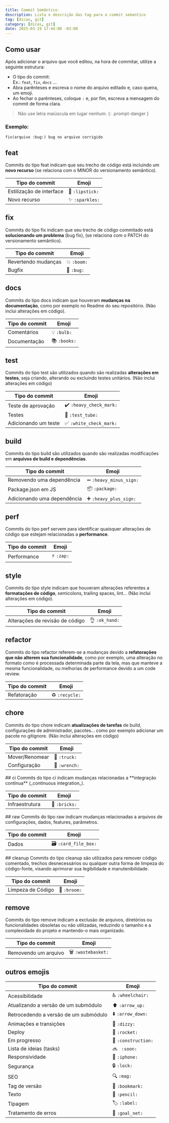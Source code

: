```yaml
---
title: Commit Semântico.
description: Lista e descrição das tag para o commit semantico
tag: [dicas, git]
category: [dicas, git]
date: 2025-03-19 17:44:00 -03:00
---
```


## Como usar  
Após adicionar o arquivo que você editou, na hora de commitar, utilize a seguinte estrutura:  

- O tipo do commit:  
  Ex.: `feat`, `fix`, `docs` ...  
- Abra parênteses e escreva o nome do arquivo editado e, caso queira, um emoji.  
- Ao fechar o parênteses, coloque `:` e, por fim, escreva a mensagem do commit de forma clara.  

> Não use letra maiúscula em lugar nenhum. 
{: .prompt-danger  } 

### Exemplo:  

```
fix(arquivo :bug:) bug no arquivo corrigido
```

## feat

Commits do tipo feat indicam que seu trecho de código está incluindo um **novo recurso** (se relaciona com o MINOR do
versionamento semântico).

<table>
    <thead>
        <tr>
            <th>Tipo do commit</th>
            <th>Emoji</th>
        </tr>
    </thead>
    <tbody>
        <tr>
            <td>Estilização de interface</td>
            <td>💄 <code>:lipstick:</code></td>
        </tr>
        <tr>
            <td>Novo recurso</td>
            <td>✨ <code>:sparkles:</code></td>
        </tr>
    </tbody>
</table>

## fix

Commits do tipo fix indicam que seu trecho de código commitado está **solucionando um problema** (bug fix), (se
relaciona com o PATCH do versionamento semântico).

<table>
    <thead>
        <tr>
            <th>Tipo do commit</th>
            <th>Emoji</th>
        </tr>
    </thead>
    <tbody>
        <tr>
            <td>Revertendo mudanças</td>
            <td>💥 <code>:boom:</code></td>
        </tr>
        <tr>
            <td>Bugfix</td>
            <td>🐛 <code>:bug:</code></td>
        </tr>
    </tbody>
</table>

## docs

Commits do tipo docs indicam que houveram **mudanças na documentação**, como por exemplo no Readme do seu repositório.
(Não inclui alterações em código).

<table>
    <thead>
        <tr>
            <th>Tipo do commit</th>
            <th>Emoji</th>
        </tr>
    </thead>
    <tbody>
        <tr>
            <td>Comentários</td>
            <td>💡 <code>:bulb:</code></td>
        </tr>
        <tr>
            <td>Documentação</td>
            <td>📚 <code>:books:</code></td>
        </tr>
    </tbody>
</table>

## test

Commits do tipo test são utilizados quando são realizadas **alterações em testes**, seja criando, alterando ou excluindo
testes unitários. (Não inclui alterações em código)

<table>
    <thead>
        <tr>
            <th>Tipo do commit</th>
            <th>Emoji</th>
        </tr>
    </thead>
    <tbody>
        <tr>
            <td>Teste de aprovação</td>
            <td>✔️ <code>:heavy_check_mark:</code></td>
        </tr>
        <tr>
            <td>Testes</td>
            <td>🧪 <code>:test_tube:</code></td>
        </tr>
        <tr>
            <td>Adicionando um teste</td>
            <td>✅ <code>:white_check_mark:</code></td>
        </tr>
    </tbody>
</table>

## build

Commits do tipo build são utilizados quando são realizadas modificações em **arquivos de build e dependências**.

<table>
    <thead>
        <tr>
            <th>Tipo do commit</th>
            <th>Emoji</th>
        </tr>
    </thead>
    <tbody>
        <tr>
            <td>Removendo uma dependência</td>
            <td>➖ <code>:heavy_minus_sign:</code></td>
        </tr>
        <tr>
            <td>Package.json em JS</td>
            <td>📦 <code>:package:</code></td>
        </tr>
        <tr>
            <td>Adicionando uma dependência</td>
            <td>➕ <code>:heavy_plus_sign:</code></td>
        </tr>
    </tbody>
</table>

## perf

Commits do tipo perf servem para identificar quaisquer alterações de código que estejam relacionadas a **performance**.

<table>
    <thead>
        <tr>
            <th>Tipo do commit</th>
            <th>Emoji</th>
        </tr>
    </thead>
    <tbody>
        <tr>
            <td>Performance</td>
            <td>⚡ <code>:zap:</code></td>
        </tr>
    </tbody>
</table>

## style

Commits do tipo style indicam que houveram alterações referentes a **formatações de código**, semicolons, trailing
spaces, lint... (Não inclui alterações em código).

<table>
    <thead>
        <tr>
            <th>Tipo do commit</th>
            <th>Emoji</th>
        </tr>
    </thead>
    <tbody>
        <tr>
            <td>Alterações de revisão de código</td>
            <td>👌 <code>:ok_hand:</code></td>
        </tr>
    </tbody>
</table>

## refactor

Commits do tipo refactor referem-se a mudanças devido a **refatorações que não alterem sua funcionalidade**, como por
exemplo, uma alteração no formato como é processada determinada parte da tela, mas que manteve a mesma funcionalidade,
ou melhorias de performance devido a um code review.

<table>
    <thead>
        <tr>
            <th>Tipo do commit</th>
            <th>Emoji</th>
        </tr>
    </thead>
    <tbody>
        <tr>
            <td>Refatoração</td>
            <td>♻️ <code>:recycle:</code></td>
        </tr>
    </tbody>
</table>

## chore

Commits do tipo chore indicam **atualizações de tarefas** de build, configurações de administrador, pacotes... como por
exemplo adicionar um pacote no gitignore. (Não inclui alterações em código)

<table>
    <thead>
        <tr>
            <th>Tipo do commit</th>
            <th>Emoji</th>
        </tr>
    </thead>
    <tbody>
        <tr>
            <td>Mover/Renomear</td>
            <td>🚚 <code>:truck:</code></td>
        </tr>
        <tr>
            <td>Configuração</td>
            <td>🔧 <code>:wrench:</code></td>
        </tr>
    </tbody>
</table>
## ci
Commits do tipo ci indicam mudanças relacionadas a **integração contínua** (_continuous integration_).
<table>
    <thead>
        <tr>
            <th>Tipo do commit</th>
            <th>Emoji</th>
        </tr>
    </thead>
    <tbody>
        <tr>
            <td>Infraestrutura</td>
            <td>🧱 <code>:bricks:</code></td>
        </tr>
    </tbody>
</table>
## raw
Commits do tipo raw indicam mudanças relacionadas a arquivos de configurações, dados, features, parâmetros.
<table>
    <thead>
        <tr>
            <th>Tipo do commit</th>
            <th>Emoji</th>
        </tr>
    </thead>
    <tbody>
        <tr>
            <td>Dados</td>
            <td>🗃️ <code>:card_file_box:</code></td>
        </tr>
    </tbody>
</table>
## cleanup
Commits do tipo cleanup são utilizados para remover código comentado, trechos desnecessários ou qualquer outra forma de
limpeza do código-fonte, visando aprimorar sua legibilidade e manutenibilidade.
<table>
    <thead>
        <tr>
            <th>Tipo do commit</th>
            <th>Emoji</th>
        </tr>
    </thead>
    <tbody>
        <td>Limpeza de Código</td>
        <td>🧹 <code>:broom:</code></td>
    </tbody>
</table>

## remove

Commits do tipo remove indicam a exclusão de arquivos, diretórios ou funcionalidades obsoletas ou não utilizadas,
reduzindo o tamanho e a complexidade do projeto e mantendo-o mais organizado.

<table>
    <thead>
        <tr>
            <th>Tipo do commit</th>
            <th>Emoji</th>
        </tr>
    </thead>
    <tbody>
        <tr>
            <td>Removendo um arquivo</td>
            <td>🗑️ <code>:wastebasket:</code></td>
        </tr>
    </tbody>
</table>

## outros emojis

<table>
    <thead>
        <tr>
            <th>Tipo do commit</th>
            <th>Emoji</th>
        </tr>
    </thead>
    <tbody>
        <tr>
            <td>Acessibilidade</td>
            <td>♿ <code>:wheelchair:</code></td>
        </tr>
        <tr>
            <td>Atualizando a versão de um submódulo</td>
            <td>⬆️ <code>:arrow_up:</code></td>
        </tr>
        <tr>
            <td>Retrocedendo a versão de um submódulo</td>
            <td>⬇️ <code>:arrow_down:</code></td>
        </tr>
        <tr>
            <td>Animações e transições</td>
            <td>💫 <code>:dizzy:</code></td>
        </tr>
        <tr>
            <td>Deploy</td>
            <td>🚀 <code>:rocket:</code></td>
        </tr>
        <tr>
            <td>Em progresso</td>
            <td>🚧 <code>:construction:</code></td>
        </tr>
        <tr>
            <td>Lista de ideias (tasks)</td>
            <td>🔜 <code> :soon: </code></td>
        </tr>
        <tr>
            <td>Responsividade</td>
            <td>📱 <code>:iphone:</code></td>
        </tr>
        <tr>
            <td>Segurança</td>
            <td>🔒️ <code>:lock:</code></td>
        </tr>
        <tr>
            <td>SEO</td>
            <td>🔍️ <code>:mag:</code></td>
        </tr>
        <tr>
            <td>Tag de versão</td>
            <td>🔖 <code>:bookmark:</code></td>
        </tr>
        <tr>
            <td>Texto</td>
            <td>📝 <code>:pencil:</code></td>
        </tr>
        <tr>
            <td>Tipagem</td>
            <td>🏷️ <code>:label:</code></td>
        </tr>
        <tr>
            <td>Tratamento de erros</td>
            <td>🥅 <code>:goal_net:</code></td>
        </tr>
    </tbody>
</table>
